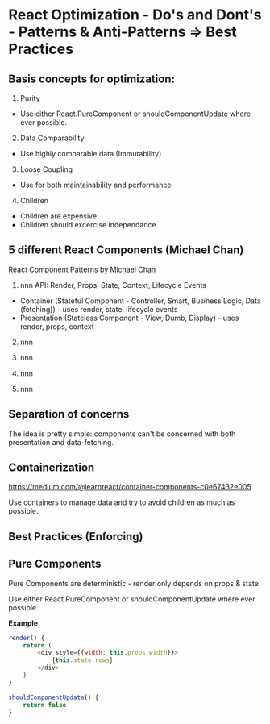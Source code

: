 # React Optimization - Do's and Dont's - Patterns & Anti-Patterns => Best Practices

## Basis concepts for optimization:

1. Purity
- Use either React.PureComponent or shouldComponentUpdate where ever possible. 

2. Data Comparability 
- Use highly comparable data (Immutability)

3. Loose Coupling
- Use for both maintainability and performance

4. Children
- Children are expensive
- Children should excercise independance

## 5 different React Components (Michael Chan)
[React Component Patterns by Michael Chan](https://www.youtube.com/watch?v=YaZg8wg39QQ)

1. nnn
API: Render, Props, State, Context, Lifecycle Events

- Container (Stateful Component - Controller, Smart, Business Logic, Data (fetching)) - uses render, state, lifecycle events
- Presentation (Stateless Component - View, Dumb, Display) - uses render, props, context

2. nnn

3. nnn

4. nnn

5. nnn



## Separation of concerns
The idea is pretty simple: components can't be concerned with both presentation and data-fetching. 
[](https://gist.github.com/chantastic/fc9e3853464dffdb1e3c)

## Containerization 
https://medium.com/@learnreact/container-components-c0e67432e005

Use containers to manage data and try to avoid children as much as possible. 

## Best Practices (Enforcing)

## Pure Components
Pure Components are deterministic - render only depends on props & state

Use either React.PureComponent or shouldComponentUpdate where ever possible. 

**Example**:
```js
render() {
	return (
		<div style={{width: this.props.width}}>
			{this.state.rows}
		</div>
	)
}
```

```js
shouldComponentUpdate() {
	return false
}

```


